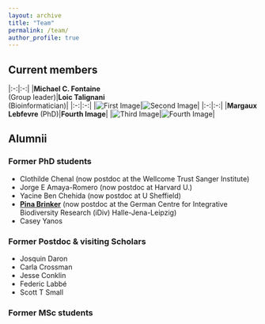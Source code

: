 ```yaml
---
layout: archive
title: "Team"
permalink: /team/
author_profile: true
---
```


## Current members

|:-:|:-:|
|**Michael C. Fontaine** <br> (Group leader)|**Loic Talignani** <br> (Bioinformatician)|
|:-:|:-:|
|![First Image]()|![Second Image]()|
|:-:|:-:|
|**Margaux Lebfevre** (PhD)|**Fourth Image**|
|![Third Image]()|![Fourth Image]()|

## Alumnii
### Former PhD students
- Clothilde Chenal (now postdoc at the Wellcome Trust Sanger Institute)  
- Jorge E Amaya-Romero (now postdoc at Harvard U.)  
- Yacine Ben Chehida (now postdoc at U Sheffield)
- [**Pina Brinker**](https://www.zoologie.uni-halle.de/allgemeine_zoologie/staff/p_brinker/) (now postdoc at the German Centre for Integrative Biodiversity Research (iDiv) Halle-Jena-Leipzig)
- Casey Yanos

### Former Postdoc & visiting Scholars
- Josquin Daron
- Carla Crossman
- Jesse Conklin
- Federic Labbé
- Scott T Small

### Former MSc students

